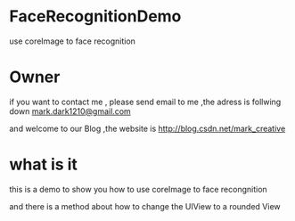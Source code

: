 FaceRecognitionDemo
===================

use coreImage to face recognition


Owner
===================

if you want to contact me , please send email to me ,the adress is follwing down
mark.dark1210@gmail.com

and welcome to our Blog ,the website is http://blog.csdn.net/mark_creative


what is it
===================
this is a demo to show you  how to use coreImage to face recongnition

and  there is a method about how to change the UIView to a rounded View



